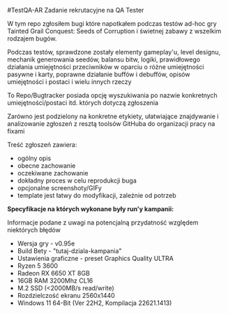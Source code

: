 #TestQA-AR
Zadanie rekrutacyjne na QA Tester

W tym repo zgłosiłem bugi które napotkałem podczas testów ad-hoc gry Tainted Grail Conquest: Seeds of Corruption i świetnej zabawy z wszelkim rodzajem bugów.

Podczas testów, sprawdzone zostały elementy gameplay'u, level designu, mechanik generowania seedów, balansu bitw, logiki, prawidłowego działania umiejętności przeciwników w oparciu o różne umiejętności pasywne i karty, poprawne działanie buffów i debuffów, opisów umiejętności i postaci i wielu innych rzeczy

To Repo/Bugtracker posiada opcję wyszukiwania po nazwie konkretnych umiejętności/postaci itd. których dotyczą zgłoszenia

Zarówno jest podzielony na konkretne etykiety, ułatwiające znajdywanie i analizowanie zgłoszeń z resztą toolsów GitHuba do organizacji pracy na fixami

Treść zgłoszeń zawiera:
- ogólny opis
- obecne zachowanie
- oczekiwane zachowanie
- dokładny proces w celu reprodukcji buga
- opcjonalne screenshoty/GIFy
- template jest łatwy do modyfikacji, zależnie od potrzeb


**Specyfikacje na których wykonane były run'y kampanii:**

Informacje podane z uwagi na potencjalną przydatność względem niektórych błędów
- Wersja gry - v0.95e
- Build Bety - "tutaj-dziala-kampania"
- Ustawienia graficzne - preset Graphics Quality ULTRA
- Ryzen 5 3600
- Radeon RX 6650 XT 8GB
- 16GB RAM 3200Mhz CL16
- M.2 SSD (<2000MB/s read/write)
- Rozdzielczość ekranu 2560x1440
- Windows 11 64-Bit (Ver 22H2, Kompilacja 22621.1413)
